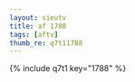 ```yaml
--- 
layout: sieutv
title: af 1788
tags: [aftv]
thumb_re: q7t11788
---
```

{% include q7t1 key="1788" %} 
